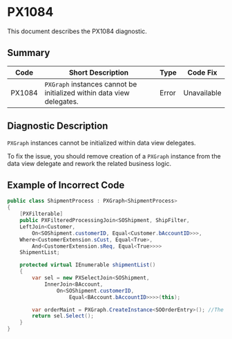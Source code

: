 # PX1084
This document describes the PX1084 diagnostic.

## Summary

| Code   | Short Description                                                     | Type  | Code Fix    | 
| ------ | --------------------------------------------------------------------- | ----- | ----------- | 
| PX1084 | `PXGraph` instances cannot be initialized within data view delegates. | Error | Unavailable |

## Diagnostic Description
`PXGraph` instances cannot be initialized within data view delegates.

To fix the issue, you should remove creation of a `PXGraph` instance from the data view delegate and rework the related business logic.

## Example of Incorrect Code

```C#
public class ShipmentProcess : PXGraph<ShipmentProcess>
{
    [PXFilterable]
    public PXFilteredProcessingJoin<SOShipment, ShipFilter,
    LeftJoin<Customer,
        On<SOShipment.customerID, Equal<Customer.bAccountID>>>,
    Where<CustomerExtension.sCust, Equal<True>,
        And<CustomerExtension.sReq, Equal<True>>>>
    ShipmentList;

    protected virtual IEnumerable shipmentList()
    {
        var sel = new PXSelectJoin<SOShipment,
            InnerJoin<BAccount,
                On<SOShipment.customerID,
                    Equal<BAccount.bAccountID>>>>(this);

        var orderMaint = PXGraph.CreateInstance<SOOrderEntry>(); //The PX1084 error is displayed for this line.
        return sel.Select();
    }
}
```